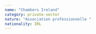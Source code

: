 ```yaml
---
name: "Chambers Ireland"
category: private-sector
nature: "Association professionnelle "
nationality: IRL
---
```

    